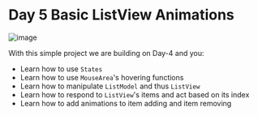 # Day 5 Basic ListView Animations

![image](https://drive.google.com/uc?export=download&id=0B2b4SnYRu-h_OUk1NGxQUWNsdTQ)

With this simple project we are building on Day-4 and you:

- Learn how to use `States`
- Learn how to use `MouseArea`'s hovering functions
- Learn how to manipulate `ListModel` and thus `ListView`
- Learn how to respond to `ListView`'s items and act based on its index
- Learn how to add animations to item adding and item removing
